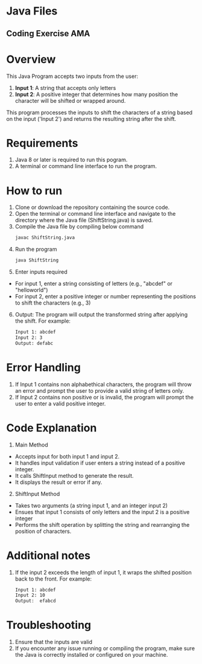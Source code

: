 # Java Files

## Coding Exercise AMA

# Overview 

This Java Program accepts two inputs from the user:

1. **Input 1**: A string that accepts only letters
2. **Input 2**: A positive integer that determines how many position the character will be shifted or wrapped around.

This program processes the inputs to shift the characters of a string based on the input ('Input 2') and 
returns the resulting string after the shift.

# Requirements

1. Java 8 or later is required to run this pogram.
2. A terminal or command line interface to run the program.

# How to run

1. Clone or download the repository containing the source code.
2. Open the terminal or command line interface and navigate to the directory where the Java file (ShiftString.java) is saved.
3. Compile the Java file by compiling below command
	```bash
	javac ShiftString.java
4. Run the program
	```bash
	java ShiftString
5. Enter inputs required
 - For input 1, enter a string consisting of letters (e.g., "abcdef" or "helloworld")
 - For input 2, enter a positive integer or number representing the positions to shift the characters (e.g., 3)
6. Output: The program will output the transformed string after applying the shift. For example:
	
    ```bash
	Input 1: abcdef
	Input 2: 3
	Output: defabc

	
# Error Handling

1. If Input 1 contains non alphabethical characters, the program will throw an error and prompt the user to provide a valid string of letters only.
2. If Input 2 contains non positive or is invalid, the program will prompt the user to enter a valid positive integer.

# Code Explanation

1. Main Method 
 - Accepts input for both input 1 and input 2. 
 - It handles input validation if user enters a string instead of a positive integer. 
 - It calls ShiftInput method to generate the result. 
 - It displays the result or error if any.
2. ShiftInput Method 
 - Takes two arguments (a string input 1, and an integer input 2)
 - Ensues that input 1 consists of only letters and the input 2 is a positive integer
 - Performs the shift operation by splitting the string and rearranging the position of characters.

# Additional notes
1. If the input 2 exceeds the length of input 1, it wraps the shifted position back to the front. For example:

	```bash
	Input 1: abcdef
	Input 2: 10
	Output:  efabcd

# Troubleshooting
1. Ensure that the inputs are valid
2. If you encounter any issue running or compiling the program, make sure the Java is correctly installed or configured on your machine.



